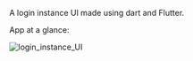 A login instance UI made using dart and Flutter.

App at a glance:

![login_instance_UI](https://user-images.githubusercontent.com/78131219/235579505-8e450fdc-ba1b-4312-9f31-74050f59aab5.jpeg)

